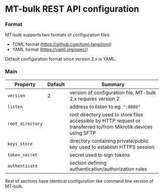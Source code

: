 # MT-bulk REST API configuration

### Format

MT-bulk supports two formats of configuration files:
* TOML format (https://github.com/toml-lang/toml)
* YAML format (https://yaml.org/spec/)

Default configuration format since version 2.x is YAML.

### Main

Property | Default | Summary
----|---------|------------
`version`|2| version of configuration file, MT-bulk 2.x requires version 2
`listen`| | address to listen to eg. `":8080"`
`root_directory`|| root directory used to store files accessible by HTTP request or transferred to/from Mikrotik devices using SFTP
`keys_store`|| directory containing private/public key used to establish HTTPS session
`token_secret`|| secret used to sign tokens
`authenticate`|| section defining authentication/authorization rules

Rest of sections have identical configuration like command line version of MT-bulk.